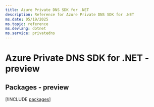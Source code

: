 ```yaml
---
title: Azure Private DNS SDK for .NET
description: Reference for Azure Private DNS SDK for .NET
ms.date: 05/19/2025
ms.topic: reference
ms.devlang: dotnet
ms.service: privatedns
---
```

# Azure Private DNS SDK for .NET - preview
## Packages - preview
[!INCLUDE [packages](private-dns-index.md)]